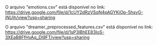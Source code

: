 O arquivo "emotions.csv" está disponível no link: 
https://drive.google.com/file/d/1cUY2dRzVSqN4pAGYKiOp-5hsvG-jNUjh/view?usp=sharing



O arquivo "dreamer_preprocessed_features.csv" está disponível no link: 
https://drive.google.com/file/d/1sP3lBhEE83IoS-3XEaB8FfHvAq_Dl9FT/view?usp=sharing
